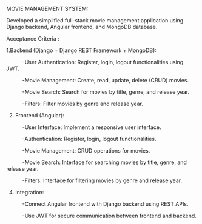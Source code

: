 MOVIE MANAGEMENT SYSTEM:

Developed a simplified full-stack movie management application using Django backend, Angular frontend, and MongoDB database.
 
Acceptance Criteria :


1.Backend (Django + Django REST Framework + MongoDB):


      -User Authentication: Register, login, logout functionalities using JWT.
      
      -Movie Management: Create, read, update, delete (CRUD) movies.
      
      -Movie Search: Search for movies by title, genre, and release year.
      
      -Filters: Filter movies by genre and release year.

      
2. Frontend (Angular):


      -User Interface: Implement a responsive user interface.
   
      -Authentication: Register, login, logout functionalities.
      
      -Movie Management: CRUD operations for movies.
      
      -Movie Search: Interface for searching movies by title, genre, and release year.
      
      -Filters: Interface for filtering movies by genre and release year.

   
4. Integration:



      -Connect Angular frontend with Django backend using REST APIs.
   
      -Use JWT for secure communication between frontend and backend.

